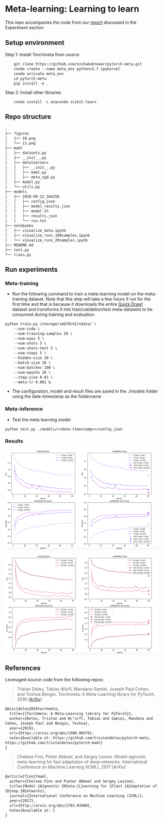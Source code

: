 # Meta-learning: Learning to learn

This repo accompanies the code from our [report](http://meta-learning.fastforwardlabs.com/) discussed in the Experiment section

## Setup environment

Step 1: Install Torchmeta from source

```
    git clone https://github.com/nishamuktewar/pytorch-meta.git
    conda create --name meta_env python=3.7 ipykernel
    conda activate meta_env
    cd pytorch-meta
    pip install -e .
```
Step 2: Install other libraries

```
    conda install -c anaconda scikit-learn
```

## Repo structure
```
.
├── figures
│   ├── 10.png
│   └── 11.png
├── maml
│   ├── datasets.py
│   ├── __init__.py
│   ├── metalearners
│   │   ├── __init__.py
│   │   ├── maml.py
│   │   ├── meta_sgd.py
│   ├── model.py
│   └── utils.py
├── models
│   ├── 2020-09-22_164258
│   │   ├── config.json
│   │   ├── model_results.json
│   │   ├── model.th
│   │   ├── results.json
│   │   └── run.txt
├── notebooks
│   ├── visualize_data.ipynb
│   ├── visualize_runs_100samples.ipynb
│   └── visualize_runs_20samples.ipynb
├── README.md
├── test.py
└── train.py
```

## Run experiments

### Meta-training

- Run the following command to train a meta-learning model on the meta-training dataset. Note that this step will take a few hours if run for the first time and that is because it downloads the entire [Quick Draw!](https://quickdraw.withgoogle.com/data) dataset and transforms it into train/validation/test meta-datasets to be consumed during training and evaluation.

```
python train.py /storage/smb79ck2/ndata/ \
    --use-cuda \
    --num-training-samples 20 \
    --num-ways 5 \
    --num-shots 5 \
    --num-shots-test 5 \
    --num-steps 5 \
    --hidden-size 20 \
    --batch-size 10 \
    --num-batches 100 \
    --num-epochs 10 \
    --step-size 0.01 \
    --meta-lr 0.001 &
```
- The configuration, model and result files are saved in the ./models folder using the date-timestamp as the foldername


### Meta-inference

- Test the meta learning model
```
python test.py ./models/<<date-timestamp>>/config.json
```

### Results

![5-way, 1/5/10-shot results based on 100 random sampled images](figures/10.png)

![10-way, 1/5/10-shot results based on 100 random sampled images](figures/11.png)


## References

Leveraged source code from the following repos:

> Tristan Deleu, Tobias Würfl, Mandana Samiei, Joseph Paul Cohen, and Yoshua Bengio. Torchmeta: A Meta-Learning library for PyTorch, 2019 [[ArXiv](https://arxiv.org/abs/1909.06576)]

```
@misc{deleu2019torchmeta,
  title={{Torchmeta: A Meta-Learning library for PyTorch}},
  author={Deleu, Tristan and W\"urfl, Tobias and Samiei, Mandana and Cohen, Joseph Paul and Bengio, Yoshua},
  year={2019},
  url={https://arxiv.org/abs/1909.06576},
  note={Available at: https://github.com/tristandeleu/pytorch-meta, https://github.com/tristandeleu/pytorch-maml}
}
```

> Chelsea Finn, Pieter Abbeel, and Sergey Levine. Model-agnostic meta-learning for fast adaptation of deep networks. International Conference on Machine Learning (ICML), 2017 [ArXiv]

```
@article{finn17maml,
  author={Chelsea Finn and Pieter Abbeel and Sergey Levine},
  title={Model-{A}gnostic {M}eta-{L}earning for {F}ast {A}daptation of {D}eep {N}etworks},
  journal={International Conference on Machine Learning (ICML)},
  year={2017},
  url={http://arxiv.org/abs/1703.03400},
  note={Available at: }
}
```